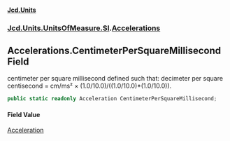 #### [Jcd.Units](index.md 'index')
### [Jcd.Units.UnitsOfMeasure.SI](Jcd.Units.UnitsOfMeasure.SI.md 'Jcd.Units.UnitsOfMeasure.SI').[Accelerations](Accelerations.md 'Jcd.Units.UnitsOfMeasure.SI.Accelerations')

## Accelerations.CentimeterPerSquareMillisecond Field

centimeter per square millisecond defined such that: decimeter per square centisecond = cm/ms² ×
(1.0/10.0)/((1.0/10.0)*(1.0/10.0)).

```csharp
public static readonly Acceleration CentimeterPerSquareMillisecond;
```

#### Field Value
[Acceleration](Acceleration.md 'Jcd.Units.UnitTypes.Acceleration')